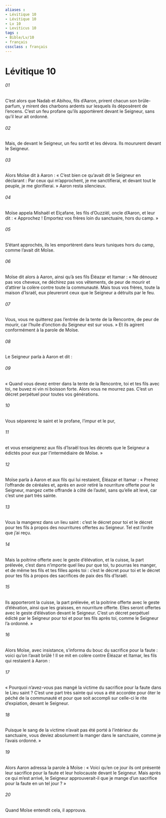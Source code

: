 ```yaml
---
aliases : 
- Lévitique 10
- Lévitique 10
- Lv 10
- Leviticus 10
tags : 
- Bible/Lv/10
- français
cssclass : français
---
```


# Lévitique 10

###### 01
C’est alors que Nadab et Abihou, fils d’Aaron, prirent chacun son brûle-parfum, y mirent des charbons ardents sur lesquels ils déposèrent de l’encens. C’est un feu profane qu’ils apportèrent devant le Seigneur, sans qu’il leur ait ordonné.
###### 02
Mais, de devant le Seigneur, un feu sortit et les dévora. Ils moururent devant le Seigneur.
###### 03
Alors Moïse dit à Aaron :
« C’est bien ce qu’avait dit le Seigneur en déclarant :
Par ceux qui m’approchent, je me sanctifierai,
et devant tout le peuple, je me glorifierai. »
Aaron resta silencieux.
###### 04
Moïse appela Mishaël et Elçafane, les fils d’Ouzziël, oncle d’Aaron, et leur dit : « Approchez ! Emportez vos frères loin du sanctuaire, hors du camp. »
###### 05
S’étant approchés, ils les emportèrent dans leurs tuniques hors du camp, comme l’avait dit Moïse.
###### 06
Moïse dit alors à Aaron, ainsi qu’à ses fils Éléazar et Itamar : « Ne dénouez pas vos cheveux, ne déchirez pas vos vêtements, de peur de mourir et d’attirer la colère contre toute la communauté. Mais tous vos frères, toute la maison d’Israël, eux pleureront ceux que le Seigneur a détruits par le feu.
###### 07
Vous, vous ne quitterez pas l’entrée de la tente de la Rencontre, de peur de mourir, car l’huile d’onction du Seigneur est sur vous. »
Et ils agirent conformément à la parole de Moïse.
###### 08
Le Seigneur parla à Aaron et dit :
###### 09
« Quand vous devez entrer dans la tente de la Rencontre, toi et tes fils avec toi, ne buvez ni vin ni boisson forte. Alors vous ne mourrez pas. C’est un décret perpétuel pour toutes vos générations.
###### 10
Vous séparerez le saint et le profane, l’impur et le pur,
###### 11
et vous enseignerez aux fils d’Israël tous les décrets que le Seigneur a édictés pour eux par l’intermédiaire de Moïse. »
###### 12
Moïse parla à Aaron et aux fils qui lui restaient, Éléazar et Itamar : « Prenez l’offrande de céréales et, après en avoir retiré la nourriture offerte pour le Seigneur, mangez cette offrande à côté de l’autel, sans qu’elle ait levé, car c’est une part très sainte.
###### 13
Vous la mangerez dans un lieu saint : c’est le décret pour toi et le décret pour tes fils à propos des nourritures offertes au Seigneur. Tel est l’ordre que j’ai reçu.
###### 14
Mais la poitrine offerte avec le geste d’élévation, et la cuisse, la part prélevée, c’est dans n’importe quel lieu pur que toi, tu pourras les manger, et de même tes fils et tes filles après toi : c’est le décret pour toi et le décret pour tes fils à propos des sacrifices de paix des fils d’Israël.
###### 15
Ils apporteront la cuisse, la part prélevée, et la poitrine offerte avec le geste d’élévation, ainsi que les graisses, en nourriture offerte. Elles seront offertes avec le geste d’élévation devant le Seigneur. C’est un décret perpétuel édicté par le Seigneur pour toi et pour tes fils après toi, comme le Seigneur l’a ordonné. »
###### 16
Alors Moïse, avec insistance, s’informa du bouc du sacrifice pour la faute : voici qu’on l’avait brûlé ! Il se mit en colère contre Éléazar et Itamar, les fils qui restaient à Aaron :
###### 17
« Pourquoi n’avez-vous pas mangé la victime du sacrifice pour la faute dans le Lieu saint ? C’est une part très sainte qui vous a été accordée pour ôter le péché de la communauté et pour que soit accompli sur celle-ci le rite d’expiation, devant le Seigneur.
###### 18
Puisque le sang de la victime n’avait pas été porté à l’intérieur du sanctuaire, vous deviez absolument la manger dans le sanctuaire, comme je l’avais ordonné. »
###### 19
Alors Aaron adressa la parole à Moïse : « Voici qu’en ce jour ils ont présenté leur sacrifice pour la faute et leur holocauste devant le Seigneur. Mais après ce qui m’est arrivé, le Seigneur approuverait-il que je mange d’un sacrifice pour la faute en un tel jour ? »
###### 20
Quand Moïse entendit cela, il approuva.
